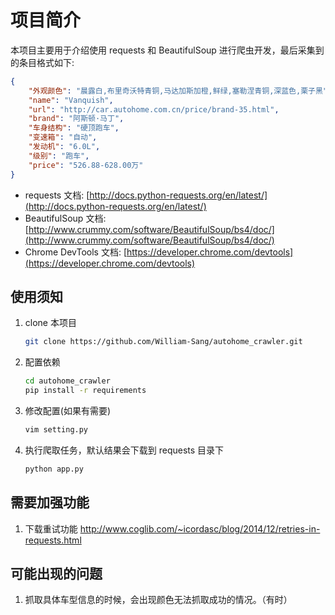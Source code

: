 # 项目简介

本项目主要用于介绍使用 requests 和 BeautifulSoup 进行爬虫开发，最后采集到的条目格式如下:

``` json
{
    "外观颜色": "晨露白,布里奇沃特青铜,马达加斯加橙,鲜绿,塞勒涅青铜,深蓝色,栗子黑", 
    "name": "Vanquish", 
    "url": "http://car.autohome.com.cn/price/brand-35.html", 
    "brand": "阿斯顿·马丁", 
    "车身结构": "硬顶跑车", 
    "变速箱": "自动", 
    "发动机": "6.0L", 
    "级别": "跑车", 
    "price": "526.88-628.00万"
}
```

* requests 文档: [http://docs.python-requests.org/en/latest/](http://docs.python-requests.org/en/latest/)
* BeautifulSoup 文档: [http://www.crummy.com/software/BeautifulSoup/bs4/doc/](http://www.crummy.com/software/BeautifulSoup/bs4/doc/)
* Chrome DevTools 文档: [https://developer.chrome.com/devtools](https://developer.chrome.com/devtools)

## 使用须知

1. clone 本项目

    ``` bash
    git clone https://github.com/William-Sang/autohome_crawler.git
    ```

2. 配置依赖

    ``` bash
    cd autohome_crawler
    pip install -r requirements
    ```

3. 修改配置(如果有需要)

    ``` bash
    vim setting.py
    ```

4. 执行爬取任务，默认结果会下载到 requests 目录下

    ``` bash
    python app.py
    ```

## 需要加强功能

1. 下载重试功能 http://www.coglib.com/~icordasc/blog/2014/12/retries-in-requests.html

## 可能出现的问题

1. 抓取具体车型信息的时候，会出现颜色无法抓取成功的情况。（有时）
